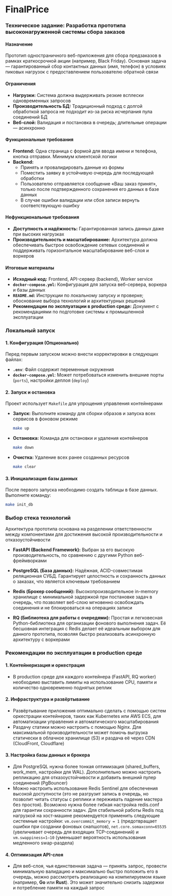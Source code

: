 # FinalPrice  

### Техническое задание: Разработка прототипа высоконагруженной системы сбора заказов

#### Назначение

Прототип одностраничного веб-приложения для сбора предзаказов в рамках краткосрочной акции (например, Black Friday).
Основная задача — гарантированный сбор контактных данных (имя, телефон) в условиях пиковых нагрузок с предоставлением пользователю обратной связи

#### Ограничения

*   **Нагрузки:** Система должна выдерживать резкие всплески одновременных запросов
*   **Производительность БД:** Традиционный подход с долгой обработкой запроса не подходит из-за риска исчерпания пула соединений БД
*   **Веб-слой:** Валидация и постановка в очередь; длительные операции — асинхронно

#### Функциональные требования

*   **Frontend:** Одна страница с формой для ввода имени и телефона, кнопка отправки. Минимум клиентской логики
  *   **Backend:**
      - Принять и провалидировать данные из формы
      - Поместить заявку в устойчивую очередь для последующей обработки
      - Пользователю отправляется сообщение «Ваш заказ принят», только после подтвержденного сохранения его данных в базе данных
      - В случае ошибки валидации или сбоя записи вернуть соответствующую ошибку

#### Нефункциональные требования

*   **Доступность и надёжность:** Гарантированная запись данных даже при высоких нагрузках
*   **Производительность и масштабирование:** Архитектура должна обеспечивать быстрое освобождение сетевых соединений и поддерживать горизонтальное масштабирование веб-слоя и воркеров

#### Итоговые материалы

*   **Исходный код:** Frontend, API-сервер (backend), Worker service
*   **`docker-compose.yml`:** Конфигурация для запуска веб-сервера, воркера и базы данных
*   **`README.md`:** Инструкции по локальному запуску и проверке; обоснование выбора технологий и архитектурных решений
*   **Рекомендации по эксплуатации в production среде:** Документ с рекомендациями по подготовке системы к промышленной эксплуатации


### Локальный запуск

#### 1. Конфигурация (Опционально)

Перед первым запуском можно внести корректировки в следующих файлах:

*   **`.env`**: Файл содержит переменные окружения
*   **`docker-compose.yml`**: Может потребоваться изменить внешние порты (`ports`), настройки деплоя (`deploy`)

#### 2. Запуск и остановка

Проект использует `Makefile` для упрощения управления контейнерами

*   **Запуск:** Выполните команду для сборки образов и запуска всех сервисов в фоновом режиме
    ```bash
    make up
    ```
*   **Остановка:** Команда для остановки и удаления контейнеров
    ```bash
    make down
    ```
*   **Очистка:** Удаление всех ранее созданных ресурсов
    ```bash
    make clear
    ```

#### 3. Инициализация базы данных

После первого запуска необходимо создать таблицы в базе данных. Выполните команду:

```bash
make init_db
```


### Выбор стека технологий

Архитектура прототипа основана на разделении ответственности между компонентами для достижения высокой производительности и отказоустойчивости

*   **FastAPI (Backend Framework):**
    Выбран за его высокую производительность, по сравнению с другими Python веб-фреймворками

*   **PostgreSQL (База данных):**
    Надёжная, ACID-совместимая реляционная СУБД. Гарантирует целостность и сохранность данных о заказах, что является ключевым требованием

*   **Redis (Брокер сообщений):**
    Высокопроизводительное in-memory хранилище с минимальной задержкой при постановке задач в очередь, что позволяет веб-слою мгновенно освобождать соединения и не блокироваться на операциях записи

*   **RQ (Библиотека для работы с очередями):**
    Простая и легковесная Python-библиотека для организации фонового выполнения задач. Её бесшовная интеграция с Redis делает её идеальным выбором для данного прототипа, позволяя быстро реализовать асинхронную архитектуру с воркерами


### Рекомендации по эксплуатации в production среде

#### 1. Контейнеризация и оркестрация
*   В production среде для каждого контейнера (FastAPI, RQ worker) необходимо выставить лимиты на использование CPU, памяти и количество одновременно поднятых реплик

#### 2. Инфраструктура и развёртывание

*   Развёртывание приложения оптимально сделать с помощью систем оркестрации контейнеров, таких как Kubernetes или AWS ECS, для автоматизации управления и автоматического масштабирования
*   Раздачу статики можно настроить с помощью Nginx. Для максимальной производительности может помочь выгрузка статически в облачное хранилище (S3) и раздача её через CDN (CloudFront, Cloudflare)

#### 3. Настройка базы данных и брокера

*   Для PostgreSQL нужна более тонкая оптимизация (shared_buffers, work_mem, настройки для WAL). Дополнительно можно настроить репликацию для отказоустойчивости и добавить внешний пулер соединений (PgBouncer)
*   Можно настроить использование Redis Sentinel для обеспечения высокой доступности (это не разгрузит запись в очередь, но позволит читать статусы с реплики и переживать падение мастера без простоя). Возможно нужна более гибкая настройка redis.conf для гарантии сохранности задач. Для стабильной работы Redis под нагрузкой на хост-машине рекомендуется применить следующие системные настройки: `vm.overcommit_memory = 1` (предотвращает ошибки при создании фоновых снапшотов), `net.core.somaxconn=65535` (увеличивает очередь для входящих TCP-соединений) и `vm.swappiness=1–10` (уменьшает вероятность использования медленного swap-раздела)

#### 4. Оптимизация API-слоя

*   Для веб-слоя, чья единственная задача — принять запрос, провести минимальную валидацию и максимально быстро положить его в очередь, можно рассмотреть реализацию на компилируемом языке (например, **Go** или **Rust**). Это может значительно снизить задержки и потребление памяти на каждый запрос
